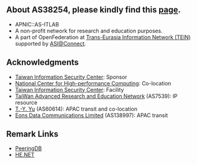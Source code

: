 ## About AS38254, please kindly find this [page](https://network.pwtsai.im).
* APNIC::AS-ITLAB
* A non-profit network for research and education purposes.
* A part of OpenFederation at [Trans-Eurasia Information Network (TEIN)](https://www.tein3.net/) supported by [ASI@Connect](https://www.tein.asia/).

## Acknowledgments
* [Taiwan Information Security Center](https://www.twisc.org/): Sponsor
* [National Center for High-performance Computing](https://www.nchc.org.tw/): Co-location
* [Taiwan Information Security Center](https://www.twisc.org/): Facility
* [TaiWan Advanced Research and Education Network](https://www.twaren.net/english/) (AS7539): IP resource
* [T.-Y. Yu](https://network.steveyi.net/) (AS60614): APAC transit and co-location
* [Eons Data Communications Limited](#) (AS138997): APAC transit

## Remark Links
* [PeeringDB](https://www.peeringdb.com/asn/38254/)  
* [HE.NET](https://bgp.he.net/AS38254)  

